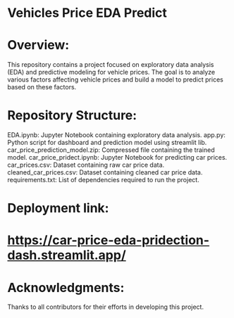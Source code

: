 # Vehicles Price EDA Predict
# Overview:
This repository contains a project focused on exploratory data analysis (EDA) and predictive modeling for vehicle prices. 
The goal is to analyze various factors affecting vehicle prices and build a model to predict prices based on these factors.

# Repository Structure:
 EDA.ipynb: Jupyter Notebook containing exploratory data analysis.
 app.py: Python script for dashboard and prediction model using streamlit lib.
 car_price_prediction_model.zip: Compressed file containing the trained model.
 car_price_pridect.ipynb: Jupyter Notebook for predicting car prices.
 car_prices.csv: Dataset containing raw car price data.
 cleaned_car_prices.csv: Dataset containing cleaned car price data.
 requirements.txt: List of dependencies required to run the project.

# Deployment link:
# https://car-price-eda-pridection-dash.streamlit.app/

# Acknowledgments:
Thanks to all contributors for their efforts in developing this project.

